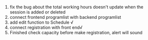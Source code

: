 1. fix the bug about the total working hours doesn't update when the session is added or deleted
2. connect frontend programlist with backend programlist
3. add edit function to Schedule √
4. connect registration with front end√
5. Finished check capacity before make registration, alert will sound